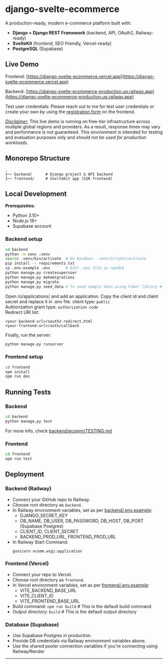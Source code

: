 # django-svelte-ecommerce

A production-ready, modern e-commerce platform built with:

* **Django + Django REST Framework** (backend, API, OAuth2, Railway-ready)
* **SvelteKit** (frontend, SEO friendly, Vercel-ready)
* **PostgreSQL** (Supabase)

## Live Demo

Frontend: [https://django-svelte-ecommerce.vercel.app](https://django-svelte-ecommerce.vercel.app)

Backend: [https://django-svelte-ecommerce-production.up.railway.app](https://django-svelte-ecommerce-production.up.railway.app)

Test user credentials:
Please reach out to me for test user credentials or create your own by using the [registration form](https://django-svelte-ecommerce.vercel.app/register) on the frontend.

<u>*Disclaimer:*</u> This live demo is running on free-tier infrastructure across multiple global regions and providers. As a result, response times may vary and performance is not guaranteed. This environment is intended for testing and evaluation purposes only and *should not be used for production workloads.*

## Monorepo Structure

```
.
├── backend/      # Django project & API backend
├── frontend/     # SvelteKit app (SSR frontend)
```

## Local Development

**Prerequisites:**

* Python 3.10+
* Node.js 18+
* Supabase account

### Backend setup

```bash
cd backend
python -m venv .venv
source .venv/bin/activate  # On Windows: .venv\Scripts\activate
pip install -r requirements.txt
cp .env.example .env       # Edit .env file as needed
python manage.py createsuperuser
python manage.py makemigrations
python manage.py migrate
python manage.py seed_data # To seed sample data using Faker library # Optional
```
Open /o/applications/ and add an application. Copy the client id and client secret and replace it in .env file.
client type: ```public``` \
Authorization grant type: ```authorization code``` \
Redirect URI list: 
```
<your-backend-url>/oauth2-redirect.html
<your-frontend-url>/auth/callback
```
Finally, run the server:
```bash
python manage.py runserver
```

### Frontend setup

```bash
cd frontend
npm install
npm run dev
```

## Running Tests

### Backend

```bash
cd backend
python manage.py test
```

For more info, check [backend/ecomm/TESTING.md](backend/ecomm/TESTING.md)

### Frontend

```bash
cd frontend
npm run test
```

## Deployment

### Backend (Railway)
- Connect your GitHub repo to Railway.
- Choose root directory as `backend`.
- In Railway environment variables, set as per [backend/.env.example](./backend/.env.example):
  - DJANGO_SECRET_KEY
  - DB_NAME, DB_USER, DB_PASSWORD, DB_HOST, DB_PORT (Supabase Postgres)
  - CLIENT_ID, CLIENT_SECRET
  - BACKEND_PROD_URL, FRONTEND_PROD_URL
- In Railway Start Command:
  ```
  gunicorn ecomm.wsgi:application
  ```

### Frontend (Vercel)
- Connect your repo to Vercel.
- Choose root directory as `frontend`.
- In Vercel environment variables, set as per [frontend/.env.example](./frontend/.env.example):
  - VITE_BACKEND_BASE_URL
  - VITE_CLIENT_ID
  - VITE_FRONTEND_BASE_URL
- Build command: `npm run build` # This is the default build command
- Output directory: `build` # This is the default output directory

### Database (Supabase)
- Use Supabase Postgres in production.
- Provide DB credentials via Railway environment variables above.
- Use the shared pooler connection variables if you're connecting using Railway/Render

---